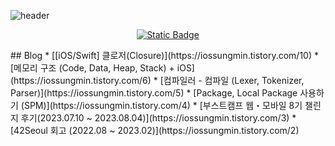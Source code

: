 ![header](https://capsule-render.vercel.app/api?type=soft&color=0:6DBBF7,100:6D72F7&height=300&section=header&text=iOS%20SungMin&fontSize=60&fontColor=000000)
<p align="center"><a href="https://iossungmin.tistory.com/" target="_blank"><img alt="Static Badge" src="https://img.shields.io/badge/tistory-%236F91E1?style=for-the-badge&logo=tistory&logoColor=white"></a></p>
## Blog
* [[iOS/Swift] 클로저(Closure)](https://iossungmin.tistory.com/10)
* [메모리 구조 (Code, Data, Heap, Stack) + iOS](https://iossungmin.tistory.com/6)
* [컴파일러 - 컴파일 (Lexer, Tokenizer, Parser)](https://iossungmin.tistory.com/5)
* [Package, Local Package 사용하기 (SPM)](https://iossungmin.tistory.com/4)
* [부스트캠프 웹・모바일 8기 챌린지 후기(2023.07.10 ~ 2023.08.04)](https://iossungmin.tistory.com/3)
* [42Seoul 회고 (2022.08 ~ 2023.02)](https://iossungmin.tistory.com/2)